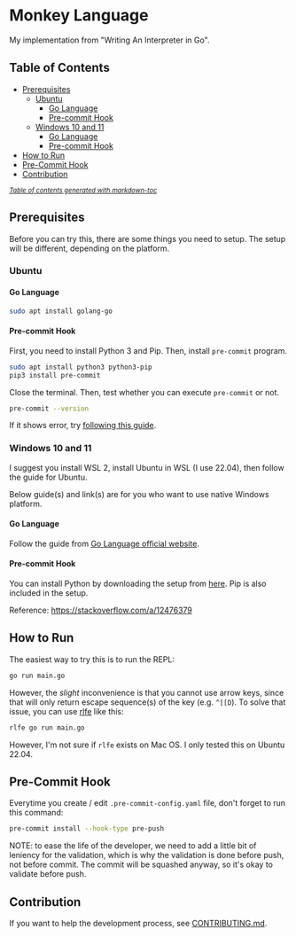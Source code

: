 # Monkey Language

My implementation from "Writing An Interpreter in Go".

## Table of Contents

- [Prerequisites](#prerequisites)
  * [Ubuntu](#ubuntu)
    + [Go Language](#go-language)
    + [Pre-commit Hook](#pre-commit-hook)
  * [Windows 10 and 11](#windows-10-and-11)
    + [Go Language](#go-language-1)
    + [Pre-commit Hook](#pre-commit-hook-1)
- [How to Run](#how-to-run)
- [Pre-Commit Hook](#pre-commit-hook)
- [Contribution](#contribution)

<small><i><a href='http://ecotrust-canada.github.io/markdown-toc/'>Table of contents generated with markdown-toc</a></i></small>

## Prerequisites

Before you can try this, there are some things you need to setup. The setup will be different, depending on the platform.

### Ubuntu

#### Go Language

```sh
sudo apt install golang-go
```

#### Pre-commit Hook

First, you need to install Python 3 and Pip. Then, install `pre-commit` program.
```sh
sudo apt install python3 python3-pip
pip3 install pre-commit
```

Close the terminal. Then, test whether you can execute `pre-commit` or not.
```sh
pre-commit --version
```

If it shows error, try [following this guide](https://stackoverflow.com/a/71043830).

### Windows 10 and 11

I suggest you install WSL 2, install Ubuntu in WSL (I use 22.04), then follow the guide for Ubuntu.

Below guide(s) and link(s) are for you who want to use native Windows platform.

#### Go Language

Follow the guide from [Go Language official website](https://go.dev/doc/install).

#### Pre-commit Hook

You can install Python by downloading the setup from [here](https://www.python.org/downloads/windows/). Pip is also included in the setup.

Reference: https://stackoverflow.com/a/12476379

## How to Run

The easiest way to try this is to run the REPL:
```sh
go run main.go
```

However, the *slight* inconvenience is that you cannot use arrow keys, since that will only return escape sequence(s) of the key (e.g. `^[[D`). To solve that issue, you can use [rlfe](https://manpages.debian.org/unstable/rlfe/rlfe.1.en.html) like this:
```sh
rlfe go run main.go
```

However, I'm not sure if `rlfe` exists on Mac OS. I only tested this on Ubuntu 22.04.

## Pre-Commit Hook

Everytime you create / edit `.pre-commit-config.yaml` file, don't forget to run this command:
```sh
pre-commit install --hook-type pre-push
```

NOTE: to ease the life of the developer, we need to add a little bit of leniency for the validation, which is why the validation is done before push, not before commit. The commit will be squashed anyway, so it's okay to validate before push.

## Contribution

If you want to help the development process, see [CONTRIBUTING.md](./CONTRIBUTING.md).
